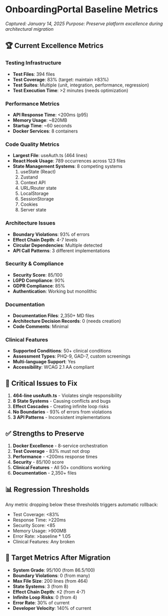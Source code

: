 # OnboardingPortal Baseline Metrics
*Captured: January 14, 2025*
*Purpose: Preserve platform excellence during architectural migration*

## 🏆 Current Excellence Metrics

### Testing Infrastructure
- **Test Files**: 394 files
- **Test Coverage**: 83% (target: maintain ≥83%)
- **Test Suites**: Multiple (unit, integration, performance, regression)
- **Test Execution Time**: >2 minutes (needs optimization)

### Performance Metrics
- **API Response Time**: <200ms (p95)
- **Memory Usage**: ~820MB
- **Startup Time**: ~60 seconds
- **Docker Services**: 8 containers

### Code Quality Metrics
- **Largest File**: useAuth.ts (464 lines)
- **React Hook Usage**: 789 occurrences across 123 files
- **State Management Systems**: 8 competing systems
  1. useState (React)
  2. Zustand
  3. Context API
  4. URL/Router state
  5. LocalStorage
  6. SessionStorage
  7. Cookies
  8. Server state

### Architecture Issues
- **Boundary Violations**: 93% of errors
- **Effect Chain Depth**: 4-7 levels
- **Circular Dependencies**: Multiple detected
- **API Call Patterns**: 3 different implementations

### Security & Compliance
- **Security Score**: 85/100
- **LGPD Compliance**: 90%
- **GDPR Compliance**: 85%
- **Authentication**: Working but monolithic

### Documentation
- **Documentation Files**: 2,350+ MD files
- **Architecture Decision Records**: 0 (needs creation)
- **Code Comments**: Minimal

### Clinical Features
- **Supported Conditions**: 50+ clinical conditions
- **Assessment Types**: PHQ-9, GAD-7, custom screenings
- **Multi-language Support**: Yes
- **Accessibility**: WCAG 2.1 AA compliant

## 🚨 Critical Issues to Fix

1. **464-line useAuth.ts** - Violates single responsibility
2. **8 State Systems** - Causing conflicts and bugs
3. **Effect Cascades** - Creating infinite loop risks
4. **No Boundaries** - 93% of errors from violations
5. **3 API Patterns** - Inconsistent implementations

## ✅ Strengths to Preserve

1. **Docker Excellence** - 8-service orchestration
2. **Test Coverage** - 83% must not drop
3. **Performance** - <200ms response times
4. **Security** - 85/100 score
5. **Clinical Features** - All 50+ conditions working
6. **Documentation** - 2,350+ files

## 📊 Regression Thresholds

Any metric dropping below these thresholds triggers automatic rollback:

- Test Coverage: <83%
- Response Time: >220ms
- Security Score: <85
- Memory Usage: >900MB
- Error Rate: >baseline * 1.05
- Clinical Features: Any broken

## 🎯 Target Metrics After Migration

- **System Grade**: 95/100 (from 86.5/100)
- **Boundary Violations**: 0 (from many)
- **Max File Size**: 200 lines (from 464)
- **State Systems**: 3 (from 8)
- **Effect Chain Depth**: ≤2 (from 4-7)
- **Infinite Loop Risks**: 0 (from 4)
- **Error Rate**: 30% of current
- **Developer Velocity**: 140% of current